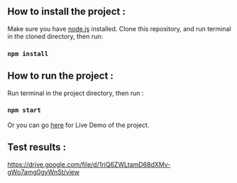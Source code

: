 ## How to install the project :

Make sure you have [node.js](https://nodejs.org/en/download/) installed.
Clone this repository, and run terminal in the cloned directory, then run:

### `npm install`

## How to run the project :

Run terminal in the project directory, then run :

### `npm start`

Or you can go [here](https://tokopedia-web-test-yudhistira.herokuapp.com/) for Live Demo of the project.

## Test results :

https://drive.google.com/file/d/1riQ6ZWLtamD68dXMv-gWo7amg0gyWnSt/view
